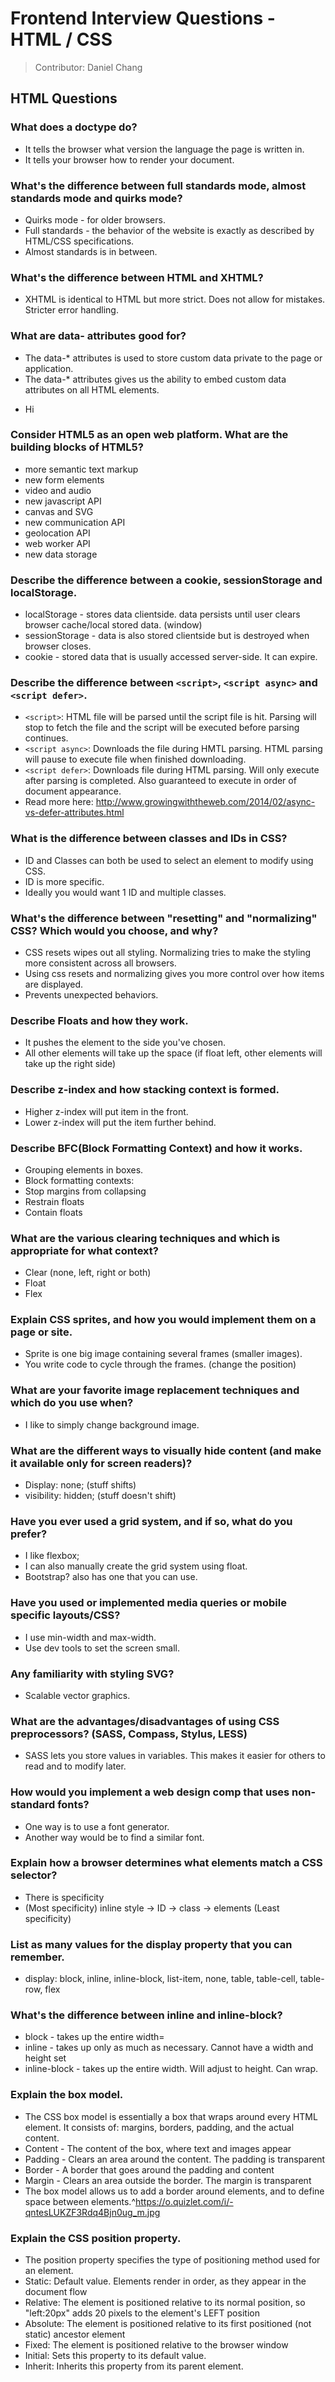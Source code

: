 # Frontend Interview Questions - HTML / CSS

> Contributor: Daniel Chang

## HTML Questions

### What does a doctype do?
- It tells the browser what version the language the page is written in.
- It tells your browser how to render your document.

### What's the difference between full standards mode, almost standards mode and quirks mode?
- Quirks mode - for older browsers.
- Full standards - the behavior of the website is exactly as described by HTML/CSS specifications.
- Almost standards is in between.

### What's the difference between HTML and XHTML?
- XHTML is identical to HTML but more strict. Does not allow for mistakes.
Stricter error handling.

### What are data- attributes good for?
- The data-* attributes is used to store custom data private to the page or application.
- The data-* attributes gives us the ability to embed custom data attributes on all HTML elements.
- <p data-name="myName">Hi</p>

### Consider HTML5 as an open web platform. What are the building blocks of HTML5?
- more semantic text markup
- new form elements
- video and audio
- new javascript API
- canvas and SVG
- new communication API
- geolocation API
- web worker API
- new data storage

### Describe the difference between a cookie, sessionStorage and localStorage.
- localStorage - stores data clientside. data persists until user clears browser cache/local stored data. (window)
- sessionStorage - data is also stored clientside but is destroyed when browser closes.
- cookie - stored data that is usually accessed server-side. It can expire.

### Describe the difference between `<script>`, `<script async>` and `<script defer>`.
- `<script>`: HTML file will be parsed until the script file is hit. Parsing will stop to fetch the file and the script will be executed before parsing continues.
- `<script async>`: Downloads the file during HMTL parsing. HTML parsing will pause to execute file when finished downloading.
- `<script defer>`: Downloads file during HTML parsing. Will only execute after parsing is completed. Also guaranteed to execute in order of document appearance.
- Read more here: http://www.growingwiththeweb.com/2014/02/async-vs-defer-attributes.html

### What is the difference between classes and IDs in CSS?
- ID and Classes can both be used to select an element to modify using CSS.
- ID is more specific.
- Ideally you would want 1 ID and multiple classes.

### What's the difference between "resetting" and "normalizing" CSS? Which would you choose, and why?
- CSS resets wipes out all styling. Normalizing tries to make the styling more consistent across all browsers.
- Using css resets and normalizing gives you more control over how items are displayed.
- Prevents unexpected behaviors.

### Describe Floats and how they work.
- It pushes the element to the side you've chosen.
- All other elements will take up the space (if float left, other elements will take up the right side)

### Describe z-index and how stacking context is formed.
- Higher z-index will put item in the front.
- Lower z-index will put the item further behind.

### Describe BFC(Block Formatting Context) and how it works.
- Grouping elements in boxes.
- Block formatting contexts:
- Stop margins from collapsing
- Restrain floats
- Contain floats

### What are the various clearing techniques and which is appropriate for what context?
- Clear (none, left, right or both)
- Float
- Flex

### Explain CSS sprites, and how you would implement them on a page or site.
- Sprite is one big image containing several frames (smaller images).
- You write code to cycle through the frames. (change the position)

### What are your favorite image replacement techniques and which do you use when?
- I like to simply change background image.

### What are the different ways to visually hide content (and make it available only for screen readers)?
- Display: none; (stuff shifts)
- visibility: hidden; (stuff doesn't shift)

### Have you ever used a grid system, and if so, what do you prefer?
- I like flexbox;
- I can also manually create the grid system using float.
- Bootstrap? also has one that you can use.

### Have you used or implemented media queries or mobile specific layouts/CSS?
- I use min-width and max-width.
- Use dev tools to set the screen small.

### Any familiarity with styling SVG?
- Scalable vector graphics.

### What are the advantages/disadvantages of using CSS preprocessors? (SASS, Compass, Stylus, LESS)
- SASS lets you store values in variables. This makes it easier for others to read and to modify later.

### How would you implement a web design comp that uses non-standard fonts?
- One way is to use a font generator.
- Another way would be to find a similar font.

### Explain how a browser determines what elements match a CSS selector?
- There is specificity
- (Most specificity) inline style -> ID -> class -> elements (Least specificity)

### List as many values for the display property that you can remember.
- display: block, inline, inline-block, list-item, none, table, table-cell, table-row, flex

### What's the difference between inline and inline-block?
- block - takes up the entire width=
- inline - takes up only as much as necessary. Cannot have a width and height set
- inline-block - takes up the entire width. Will adjust to height. Can wrap.

### Explain the box model.
- The CSS box model is essentially a box that wraps around every HTML element. It consists of: margins, borders, padding, and the actual content.
- Content - The content of the box, where text and images appear
- Padding - Clears an area around the content. The padding is transparent
- Border - A border that goes around the padding and content
- Margin - Clears an area outside the border. The margin is transparent
- The box model allows us to add a border around elements, and to define space between elements.^https://o.quizlet.com/i/-qntesLUKZF3Rdq4Bjn0ug_m.jpg

### Explain the CSS position property.
- The position property specifies the type of positioning method used for an element.
- Static: Default value. Elements render in order, as they appear in the document flow
- Relative: The element is positioned relative to its normal position, so "left:20px" adds 20 pixels to the element's LEFT position
- Absolute: The element is positioned relative to its first positioned (not static) ancestor element
- Fixed: The element is positioned relative to the browser window
- Initial: Sets this property to its default value.
- Inherit: Inherits this property from its parent element.
